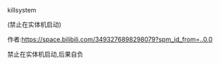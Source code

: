 killsystem

(禁止在实体机启动)

作者:https://space.bilibili.com/3493276898298079?spm_id_from=..0.0

禁止在实体机启动,后果自负

